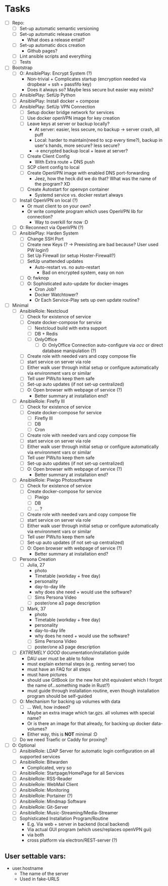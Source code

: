 # Tasks

- [ ] Repo:
    - [ ] Set-up automatic semantic versioning
    - [ ] Set-up automatic release creation
        - What does a release entail?
    - [ ] Set-up automatic docs creation
        - Github pages?
    - [ ] Lint ansible scripts and everything
    - [ ] Tests
- [ ] Bootstrap
    - [ ] O: AnsiblePlay: Encrypt System (?)
        - Non-trivial + Complicates startup (encryption needed via dropbear + ssh + passfifo key)
        - Does it always so? Maybe less secure but easier way exists?
    - [ ] AnsiblePlay: SetUp Python
    - [ ] AnsiblePlay: Install docker + compose
    - [ ] AnsiblePlay: SetUp VPN Connection
        - [ ] Setup docker bridge network for services
        - [ ] Use docker openVPN image for key creation
        - [ ] Leave keys at server or backup locally?
            - At server: easier, less secure, no backup -> server crash, all puff
            - Local: harder to maintain(need to scp every time?), backup in user's hands, more secure? less secure?
            - -> encrypted backup local + leave at server?
        - [ ] Create Client Config
            - With Extra route + DNS push 
        - [ ] SCP client config to local
        - [ ] Create OpenVPN image with enabled DNS port-forwarding
            - Jeez, how the heck did we do that? What was the name of the program? XD
        - [ ] Create Autostart for openvpn container
            - Systemd service vs. docker restart always
    - [ ] Install OpenVPN on local (?)
        - Or must client to on your own?
        - Or write complete program which uses OpenVPN lib for connection?
            - Way to overkill for now :D
    - [ ] O: Reconnect via OpenVPN (?)
    - [ ] AnsiblePlay: Harden System
        - [ ] Change SSH Port
        - [ ] Create new Keys (? -> Preexisting are bad because? User used PW login!)
        - [ ] Set Up Firewall (or setup Hoster-Firewall?)
        - [ ] SetUp unattended updates
            - Auto-restart vs. no auto-restart
                - Bad on encrypted system, easy on non
        - [ ] O: fwknop
        - [ ] O: Sophisticated auto-update for docker-images
            - Cron Job?
            - Docker Watchtower?
            - Or Each Service-Play sets up own update routine?
- [ ] Minimal
    - [ ] AnsibleRole: Nextcloud
        - [ ] Check for existence of service
        - [ ] Create docker-compose for service
            - [ ] Nextcloud build with extra support
            - [ ] DB + Redis
            - [ ] OnlyOffice
                - [ ] O: OnlyOffice Connection auto-configure via _occ_ or direct database manipulation (?)
        - [ ] Create role with needed vars and copy compose file
        - [ ] start service on server via role
        - [ ] Either walk user through initial setup or configure automatically via environment vars or similar
        - [ ] Tell user PWs/to keep them safe
        - [ ] Set-up auto updates (if not set-up centralized)
        - [ ] O: Open browser with webpage of service (?)
            - Better summary at installation end?
    - [ ] AnsibleRole: Firefly III
        - [ ] Check for existence of service
        - [ ] Create docker-compose for service
            - [ ] Firefly III
            - [ ] DB 
            - [ ] Cron
        - [ ] Create role with needed vars and copy compose file
        - [ ] start service on server via role
        - [ ] Either walk user through initial setup or configure automatically via environment vars or similar
        - [ ] Tell user PWs/to keep them safe
        - [ ] Set-up auto updates (if not set-up centralized)
        - [ ] O: Open browser with webpage of service (?)
            - Better summary at installation end?
    - [ ] AnsibleRole: Piwigo Photosoftware
        - [ ] Check for existence of service
        - [ ] Create docker-compose for service
            - [ ] Piwigo
            - [ ] DB 
            - [ ] ... ?
        - [ ] Create role with needed vars and copy compose file
        - [ ] start service on server via role
        - [ ] Either walk user through initial setup or configure automatically via environment vars or similar
        - [ ] Tell user PWs/to keep them safe
        - [ ] Set-up auto updates (if not set-up centralized)
        - [ ] O: Open browser with webpage of service (?)
            - Better summary at installation end?
    - [ ] Persona Creation
        - [ ] Julia, 27
            - photo
            - Timetable (workday + free day)
            - personality
            - day-to-day life
            - why does she need + would use the software?
            - [ ] Sims Persona Video
            - [ ] poster/one a3 page description
        - [ ] Mark, 37
            - photo
            - Timetable (workday + free day)
            - personality
            - day-to-day life
            - why does he need + would use the software?
            - [ ] Sims Persona Video
            - [ ] poster/one a3 page description
    - [ ] _EXTREMELY GOOD_ documentation/installation guide
        - DAU user must be able to follow
        - must explain external steps (e.g. renting server) too
        - must have an FAQ for all steps
        - must have pictures
        - should use GitBook (or the new hot shit equivalent which I forgot the name of...something made in Rust?)
        - must guide through installation routine, even though installation program should be self-guided
    - [ ] O: Mechanism for backing up volumes with data
        - [ ] ... Well, how indeed?
        - Maybe an extra image which tar.gzs. all volumes with special name?
        - Or is there an image for that already, for backing up docker data-volumes?
        - Either way, this is __NOT__ minimal :D
    - [ ] Do we need Traefic or Caddy for proxing?
- [ ] O: Optional 
    - [ ] AnsibleRole: LDAP Server for automatic login configuration on all supported services
    - [ ] AnsibleRole: Bitwarden
        - Complicated, very so
    - [ ] AnsibleRole: Startpage/HomePage for all Services
    - [ ] AnsibleRole: RSS-Reader
    - [ ] AnsibleRole: WebMail Client
    - [ ] AnsibleRole: Monitoring
    - [ ] AnsibleRole: Portainer (?)
    - [ ] AnsibleRole: Mindmap Software
    - [ ] AnsibleRole: Git-Server
    - [ ] AnsibleRole: Music-Streaming/Media-Streamer
    - [ ] Sophisticated Installation Program/Routine
        - E.g. Via web + server in backend (local backend)
        - Via actual GUI program (which uses/replaces openVPN gui)
        - via both
        - cross platform via electron/REST-server (?)

## User settable vars:
- user.hostname
    - The name of the server
    - Used in fake-URLS